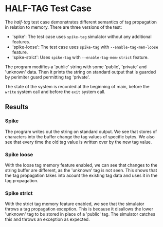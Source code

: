 # HALF-TAG Test Case

The *half-tag* test case demonstrates different semantics of tag
propagation in relation to memory. There are three versions of the
test:

* 'spike': The test case uses `spike-tag` simulator without any
  additional features.
* 'spike-loose': The test case uses `spike-tag` with
  `--enable-tag-mem-loose` feature.
* 'spike-strict': Uses `spike-tag` with `--enable-tag-mem-strict`
  feature.

The program modifies a 'public' string with some 'public', 'private'
and 'unknown' data. Then it prints the string on standard output that
is guarded by perimiter guard permitting tag 'private'.

The state of the system is recorded at the beginning of main, before
the `write` system call and before the `exit` system call.

## Results

### Spike

The program writes out the string on standard output. We see that
stores of characters into the buffer change the tag values of specific
bytes. We also see that every time the old tag value is written over
by the new tag value.

### Spike loose

With the loose tag memory feature enabled, we can see that changes to
the string buffer are different, as the 'unknown' tag is not seen.
This shows that the tag propagation takes into acount the existing tag
data and uses it in the tag propagation.

### Spike strict

With the strict tag memory feature enabled, we see that the simulator
throws a tag propagation exception. This is because it disallows the
lower 'unknown' tag to be stored in place of a 'public' tag. The
simulator catches this and throws an exception as expected.
